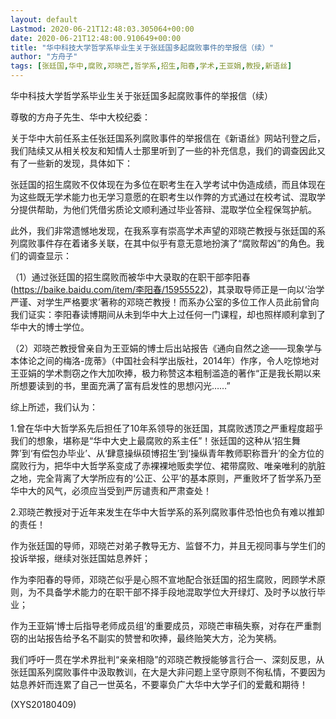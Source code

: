 ```yaml
---
layout: default
Lastmod: 2020-06-21T12:48:03.305064+00:00
date: 2020-06-21T12:48:00.910649+00:00
title: "华中科技大学哲学系毕业生关于张廷国多起腐败事件的举报信（续）"
author: "方舟子"
tags: [张廷国,华中,腐败,邓晓芒,哲学系,招生,阳春,学术,王亚娟,教授,新语丝]
---
```


华中科技大学哲学系毕业生关于张廷国多起腐败事件的举报信（续）

尊敬的方舟子先生、华中大校纪委：

关于华中大前任系主任张廷国系列腐败事件的举报信在《新语丝》网站刊登之后，我们陆续又从相关校友和知情人士那里听到了一些的补充信息，我们的调查因此又有了一些新的发现，具体如下：

张廷国的招生腐败不仅体现在为多位在职考生在入学考试中伪造成绩，而且体现在为这些既无学术能力也无学习意愿的在职考生以作弊的方式通过在校考试、混取学分提供帮助，为他们凭借劣质论文顺利通过毕业答辩、混取学位全程保驾护航。

此外，我们非常遗憾地发现，在我系享有崇高学术声望的邓晓芒教授与张廷国的系列腐败事件存在着诸多关联，在其中似乎有意无意地扮演了“腐败帮凶”的角色。我们的调查显示：

（1）通过张廷国的招生腐败而被华中大录取的在职干部李阳春(https://baike.baidu.com/item/李阳春/15955522)，其录取导师正是一向以‘治学严谨、对学生严格要求’著称的邓晓芒教授！而系办公室的多位工作人员此前曾向我们证实：李阳春读博期间从未到华中大上过任何一门课程，却也照样顺利拿到了华中大的博士学位。

（2）邓晓芒教授曾亲自为王亚娟的博士后出站报告《通向自然之途——现象学与本体论之间的梅洛-庞蒂》（中国社会科学出版社，2014年）作序，令人吃惊地对王亚娟的学术剽窃之作大加吹捧，极力称赞这本粗制滥造的著作“正是我长期以来所想要读到的书，里面充满了富有启发性的思想闪光……”

综上所述，我们认为：

1.曾在华中大哲学系先后担任了10年系领导的张廷国，其腐败透顶之严重程度超乎我们的想象，堪称是“华中大史上最腐败的系主任”！张廷国的这种从‘招生舞弊’到‘有偿包办毕业’、从‘肆意操纵硕博招生’到‘操纵青年教师职称晋升’的全方位的腐败行为，把华中大哲学系变成了赤裸裸地贩卖学位、裙带腐败、唯亲唯利的肮脏之地，完全背离了大学所应有的‘公正、公平’的基本原则，严重败坏了哲学系乃至华中大的风气，必须应当受到严厉谴责和严肃查处！

2.邓晓芒教授对于近年来发生在华中大哲学系的系列腐败事件恐怕也负有难以推卸的责任！

作为张廷国的导师，邓晓芒对弟子教导无方、监督不力，并且无视同事与学生们的投诉举报，继续对张廷国姑息养奸；

作为李阳春的导师，邓晓芒似乎是心照不宣地配合张廷国的招生腐败，罔顾学术原则，为不具备学术能力的在职干部不择手段地混取学位大开绿灯、及时予以放行毕业；

作为王亚娟‘博士后指导老师成员组’的重要成员，邓晓芒审稿失察，对存在严重剽窃的出站报告给予名不副实的赞誉和吹捧，最终贻笑大方，沦为笑柄。

我们呼吁一贯在学术界批判“亲亲相隐”的邓晓芒教授能够言行合一、深刻反思，从张廷国系列腐败事件中汲取教训，在大是大非问题上坚守原则不徇私情，不要因为姑息养奸而连累了自己一世英名，不要辜负广大华中大学子们的爱戴和期待！

(XYS20180409)

